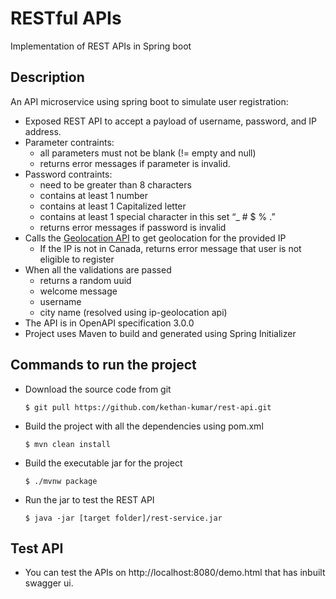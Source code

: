 # RESTful APIs
Implementation of REST APIs in Spring boot

## Description

An API microservice using spring boot to simulate user registration:
- Exposed REST API to accept a payload of username, password, and IP address.
- Parameter contraints:
  - all parameters must not be blank (!= empty and null)
  - returns error messages if parameter is invalid.
- Password contraints:
  - need to be greater than 8 characters
  - contains at least 1 number
  - contains at least 1 Capitalized letter
  - contains at least 1 special character in this set “_ # $ % .”
  - returns error messages if password is invalid
- Calls the [Geolocation API](https://ip-api.com/docs/api:json) to get geolocation for the provided IP
  - If the IP is not in Canada, returns error message that user is not eligible to register
- When all the validations are passed
  - returns a random uuid
  - welcome message
  - username
  - city name (resolved using ip-geolocation api)
- The API is in OpenAPI specification 3.0.0
- Project uses Maven to build and generated using Spring Initializer

## Commands to run the project
- Download the source code from git

      $ git pull https://github.com/kethan-kumar/rest-api.git

- Build the project with all the dependencies using pom.xml

      $ mvn clean install
      
- Build the executable jar for the project

      $ ./mvnw package
      
- Run the jar to test the REST API

      $ java -jar [target folder]/rest-service.jar
      
## Test API
- You can test the APIs on http://localhost:8080/demo.html that has inbuilt swagger ui.
